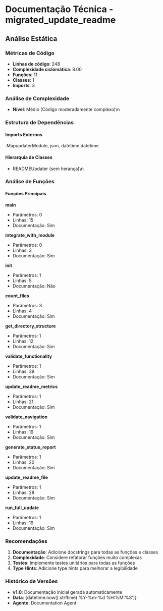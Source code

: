 # Documentação Técnica - migrated_update_readme

## Análise Estática

### Métricas de Código
- **Linhas de código**: 248
- **Complexidade ciclomática**: 8.00
- **Funções**: 11
- **Classes**: 1
- **Imports**: 3

### Análise de Complexidade
- **Nível**: Médio (Código moderadamente complexo)\n
### Estrutura de Dependências

#### Imports Externos
.MapupdaterModule, json, datetime.datetime

#### Hierarquia de Classes
- READMEUpdater (sem herança)\n
### Análise de Funções

#### Funções Principais
**main**
- Parâmetros: 0
- Linhas: 15
- Documentação: Sim

**integrate_with_module**
- Parâmetros: 0
- Linhas: 3
- Documentação: Sim

**__init__**
- Parâmetros: 1
- Linhas: 5
- Documentação: Não

**count_files**
- Parâmetros: 3
- Linhas: 4
- Documentação: Sim

**get_directory_structure**
- Parâmetros: 1
- Linhas: 12
- Documentação: Sim

**validate_functionality**
- Parâmetros: 1
- Linhas: 39
- Documentação: Sim

**update_readme_metrics**
- Parâmetros: 1
- Linhas: 21
- Documentação: Sim

**validate_navigation**
- Parâmetros: 1
- Linhas: 19
- Documentação: Sim

**generate_status_report**
- Parâmetros: 1
- Linhas: 20
- Documentação: Sim

**update_readme_file**
- Parâmetros: 1
- Linhas: 28
- Documentação: Sim

**run_full_update**
- Parâmetros: 1
- Linhas: 19
- Documentação: Sim

### Recomendações

1. **Documentação**: Adicione docstrings para todas as funções e classes
2. **Complexidade**: Considere refatorar funções muito complexas
3. **Testes**: Implemente testes unitários para todas as funções
4. **Type Hints**: Adicione type hints para melhorar a legibilidade

### Histórico de Versões

- **v1.0**: Documentação inicial gerada automaticamente
- **Data**: {datetime.now().strftime('%Y-%m-%d %H:%M:%S')}
- **Agente**: Documentation Agent

